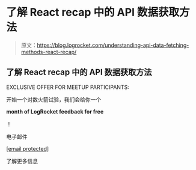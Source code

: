 # 了解 React recap 中的 API 数据获取方法

> 原文：<https://blog.logrocket.com/understanding-api-data-fetching-methods-react-recap/>

## 了解 React recap 中的 API 数据获取方法

EXCLUSIVE OFFER FOR MEETUP PARTICIPANTS:

开始一个对数火箭试验，我们会给你一个

**month of LogRocket feedback for free**

！

电子邮件

[[email protected]](/cdn-cgi/l/email-protection)

了解更多信息